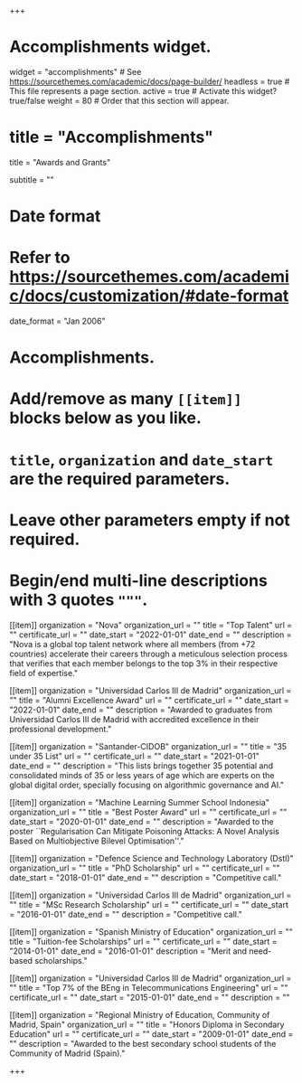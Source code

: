 +++
# Accomplishments widget.
widget = "accomplishments"  # See https://sourcethemes.com/academic/docs/page-builder/
headless = true  # This file represents a page section.
active = true  # Activate this widget? true/false
weight = 80  # Order that this section will appear.

# title = "Accomplish&shy;ments"

title = "Awards and Grants"

subtitle = ""

# Date format
#   Refer to https://sourcethemes.com/academic/docs/customization/#date-format
date_format = "Jan 2006"

# Accomplishments.
#   Add/remove as many `[[item]]` blocks below as you like.
#   `title`, `organization` and `date_start` are the required parameters.
#   Leave other parameters empty if not required.
#   Begin/end multi-line descriptions with 3 quotes `"""`.



[[item]]
  organization = "Nova"
  organization_url = ""
  title = "Top Talent"
  url = ""
  certificate_url = ""
  date_start = "2022-01-01"
  date_end = ""
  description = "Nova is a global top talent network where all members (from +72 countries) accelerate their careers through a meticulous selection process that verifies that each member belongs to the top 3% in their respective field of expertise."


[[item]]
  organization = "Universidad Carlos III de Madrid"
  organization_url = ""
  title = "Alumni Excellence Award"
  url = ""
  certificate_url = ""
  date_start = "2022-01-01"
  date_end = ""
  description = "Awarded to graduates from Universidad Carlos III de Madrid with accredited excellence in their professional development."


[[item]]
  organization = "Santander-CIDOB"
  organization_url = ""
  title = "35 under 35 List"
  url = ""
  certificate_url = ""
  date_start = "2021-01-01"
  date_end = ""
  description = "This lists brings together 35 potential and consolidated minds of 35 or less years of age which are experts on the global digital order, specially focusing on algorithmic governance and AI."



[[item]]
  organization = "Machine Learning Summer School Indonesia"
  organization_url = ""
  title = "Best Poster Award"
  url = ""
  certificate_url = ""
  date_start = "2020-01-01"
  date_end = ""
  description = "Awarded to the poster ``Regularisation Can Mitigate Poisoning Attacks: A Novel Analysis Based on Multiobjective Bilevel Optimisation''."


[[item]]
  organization = "Defence Science and Technology Laboratory (Dstl)"
  organization_url = ""
  title = "PhD Scholarship"
  url = ""
  certificate_url = ""
  date_start = "2018-01-01"
  date_end = ""
  description = "Competitive call."


[[item]]
  organization = "Universidad Carlos III de Madrid"
  organization_url = ""
  title = "MSc Research Scholarship"
  url = ""
  certificate_url = ""
  date_start = "2016-01-01"
  date_end = ""
  description = "Competitive call."


[[item]]
  organization = "Spanish Ministry of Education"
  organization_url = ""
  title = "Tuition-fee Scholarships"
  url = ""
  certificate_url = ""
  date_start = "2014-01-01"
  date_end = "2016-01-01"
  description = "Merit and need-based scholarships."



[[item]]
  organization = "Universidad Carlos III de Madrid"
  organization_url = ""
  title = "Top 7% of the BEng in Telecommunications Engineering"
  url = ""
  certificate_url = ""
  date_start = "2015-01-01"
  date_end = ""
  description = ""


[[item]]
  organization = "Regional Ministry of Education, Community of Madrid, Spain"
  organization_url = ""
  title = "Honors Diploma in Secondary Education"
  url = ""
  certificate_url = ""
  date_start = "2009-01-01"
  date_end = ""
  description = "Awarded to the best secondary school students of the Community of Madrid (Spain)."

+++


